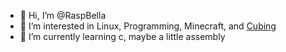 - 👋 Hi, I’m @RaspBella
- 👀 I’m interested in Linux, Programming, Minecraft, and [Cubing](https://en.wikipedia.org/wiki/Cubing)
- 🌱 I’m currently learning c, maybe a little assembly

<!---
RaspBella/RaspBella is a ✨ special ✨ repository because its `README.md` (this file) appears on your GitHub profile.
You can click the Preview link to take a look at your changes.
--->
